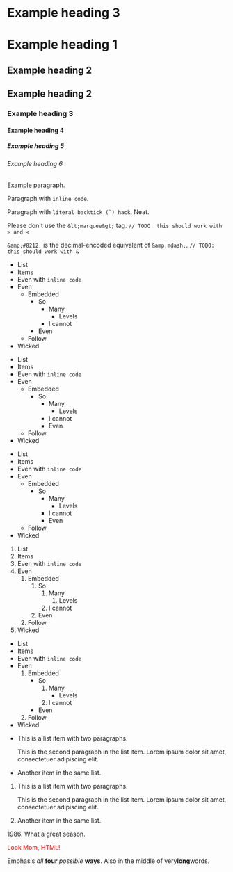 # Example heading 3

Example heading 1
=================

## Example heading 2

Example heading 2
-----------------

### Example heading 3 ###

#### Example heading 4 #

##### Example heading 5

###### Example heading 6

Example paragraph.

Paragraph with `inline code`.

Paragraph with ``literal backtick (`) hack``. Neat.

Please don't use the `&lt;marquee&gt;` tag. `// TODO: this should work with > and <`

`&amp;#8212;` is the decimal-encoded equivalent of `&amp;mdash;`. `// TODO: this should work with &`

- List
- Items
- Even with `inline code`
- Even
    - Embedded
        - So
            - Many
                - Levels
            - I cannot
        - Even
    - Follow
- Wicked

* List
* Items
* Even with `inline code`
* Even
    * Embedded
        * So
            * Many
                * Levels
            * I cannot
          * Even
    * Follow
* Wicked

+ List
+ Items
+ Even with `inline code`
+ Even
    + Embedded
        + So
            + Many
                + Levels
            + I cannot
          + Even
    + Follow
+ Wicked

1. List
2. Items
3. Even with `inline code`
4. Even
    1. Embedded
        1. So
            1. Many
                1. Levels
            2. I cannot
        2. Even
    2. Follow
5. Wicked

+ List
+ Items
+ Even with `inline code`
+ Even
    1. Embedded
        + So
            1. Many
                + Levels
            2. I cannot
        + Even
    2. Follow
+ Wicked

*   This is a list item with two paragraphs.

    This is the second paragraph in the list item.
    Lorem ipsum dolor sit amet, consectetuer adipiscing elit.

*   Another item in the same list.

1.  This is a list item with two paragraphs.

    This is the second paragraph in the list item.
    Lorem ipsum dolor sit amet, consectetuer adipiscing elit.

2. Another item in the same list.

1986\. What a great season.

<div style='color: red;'>Look Mom, HTML!</div>

Emphasis _all_ __four__ *possible* **ways**. Also in the middle of very**long**words.